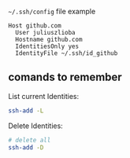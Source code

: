 `~/.ssh/config` file example

```
Host github.com
  User juliuszlioba
  Hostname github.com
  IdentitiesOnly yes
  IdentityFile ~/.ssh/id_github
```


## comands to remember

List current Identities:

```bash
ssh-add -L
```

Delete Identities:

```bash
# delete all
ssh-add -D
```